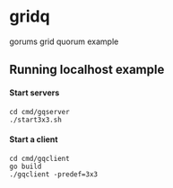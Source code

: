 # gridq

gorums grid quorum example

## Running localhost example 

#### Start servers

```shell
cd cmd/gqserver
./start3x3.sh
```

#### Start a client

```shell
cd cmd/gqclient
go build
./gqclient -predef=3x3
```
